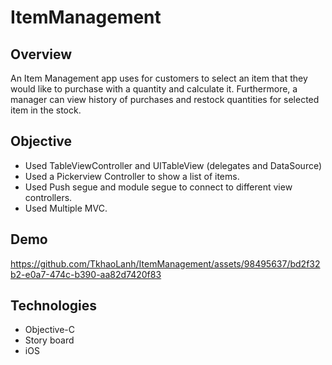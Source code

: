 # ItemManagement

## Overview
An Item Management app uses for customers to select an item that they would like to purchase with a quantity and calculate it. Furthermore, a manager can view history of purchases and restock quantities for selected item in the stock.

## Objective
- Used TableViewController and UITableView (delegates and DataSource)
- Used a Pickerview Controller to show a list of items.
- Used Push segue and module segue to connect to different view controllers.
- Used Multiple MVC.

## Demo

https://github.com/TkhaoLanh/ItemManagement/assets/98495637/bd2f32b2-e0a7-474c-b390-aa82d7420f83

## Technologies
- Objective-C
- Story board
- iOS
  

